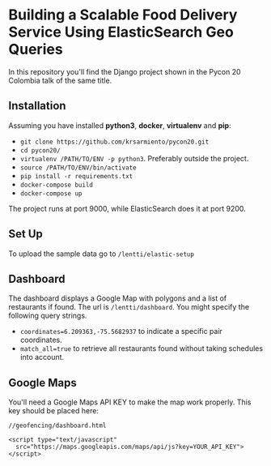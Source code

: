 # Building a Scalable Food Delivery Service Using ElasticSearch Geo Queries

In this repository you'll find the Django project shown in the Pycon 20 Colombia talk of the same title.

## Installation
Assuming you have installed **python3**, **docker**, **virtualenv** and **pip**:

* `git clone https://github.com/krsarmiento/pycon20.git`
* `cd pycon20/`
* `virtualenv /PATH/TO/ENV -p python3`. Preferably outside the project.
* `source /PATH/TO/ENV/bin/activate`
* `pip install -r requirements.txt`
* `docker-compose build`
* `docker-compose up`

The project runs at port 9000, while ElasticSearch does it at port 9200.

## Set Up
To upload the sample data go to `/lentti/elastic-setup`

## Dashboard
The dashboard displays a Google Map with polygons and a list of restaurants if found.
The url is `/lentti/dashboard`. You might specify the following query strings.

* `coordinates=6.209363,-75.5682937` to indicate a specific pair coordinates.
* `match_all=true` to retrieve all restaurants found without taking schedules into account.

## Google Maps
You'll need a Google Maps API KEY to make the map work properly. This key should be placed here:

```
//geofencing/dashboard.html

<script type="text/javascript"
  src="https://maps.googleapis.com/maps/api/js?key=YOUR_API_KEY">
</script>
```